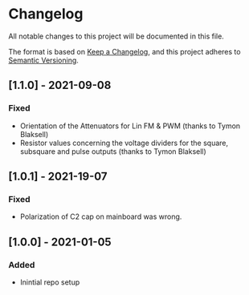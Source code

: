 # Changelog

All notable changes to this project will be documented in this file.

The format is based on [Keep a Changelog](https://keepachangelog.com/en/1.0.0/),
and this project adheres to [Semantic Versioning](https://semver.org/spec/v2.0.0.html).

## [1.1.0] - 2021-09-08

### Fixed

- Orientation of the Attenuators for Lin FM & PWM (thanks to Tymon Blaksell)
- Resistor values concerning the voltage dividers for the square, subsquare and pulse outputs (thanks to Tymon Blaksell)


## [1.0.1] - 2021-19-07

### Fixed

- Polarization of C2 cap on mainboard was wrong.


## [1.0.0] - 2021-01-05

### Added

- Inintial repo setup
